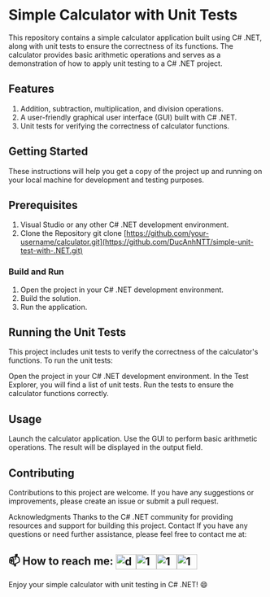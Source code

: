 # Simple Calculator with Unit Tests
This repository contains a simple calculator application built using C# .NET, along with unit tests to ensure the correctness of its functions. The calculator provides basic arithmetic operations and serves as a demonstration of how to apply unit testing to a C# .NET project.

## Features
1. Addition, subtraction, multiplication, and division operations.
2. A user-friendly graphical user interface (GUI) built with C# .NET.
3. Unit tests for verifying the correctness of calculator functions.

## Getting Started
These instructions will help you get a copy of the project up and running on your local machine for development and testing purposes.

## Prerequisites
1. Visual Studio or any other C# .NET development environment.
2. Clone the Repository
    git clone [https://github.com/your-username/calculator.git](https://github.com/DucAnhNTT/simple-unit-test-with-.NET.git)
### Build and Run
1. Open the project in your C# .NET development environment.
2. Build the solution.
3. Run the application.

## Running the Unit Tests
This project includes unit tests to verify the correctness of the calculator's functions. To run the unit tests:

Open the project in your C# .NET development environment.
In the Test Explorer, you will find a list of unit tests.
Run the tests to ensure the calculator functions correctly.

## Usage
Launch the calculator application.
Use the GUI to perform basic arithmetic operations.
The result will be displayed in the output field.

## Contributing
Contributions to this project are welcome. If you have any suggestions or improvements, please create an issue or submit a pull request.


Acknowledgments
Thanks to the C# .NET community for providing resources and support for building this project.
Contact
If you have any questions or need further assistance, please feel free to contact me at:

## 📫 How to reach me: <a href="https://ducanh0285@gmail.com" target="blank"><img align="center" src="https://img.icons8.com/color/48/000000/gmail--v2.png" alt="ducanh0285@gmail.com" height="30" width="40" /></a><a href="https://www.facebook.com/ducanh.pp" target="blank"><img align="center" src="https://raw.githubusercontent.com/rahuldkjain/github-profile-readme-generator/master/src/images/icons/Social/facebook.svg" alt="1" height="30" width="40" /></a><a href="https://twitter.com/Ducann02Nguyen" target="blank"><img align="center" src="https://raw.githubusercontent.com/rahuldkjain/github-profile-readme-generator/master/src/images/icons/Social/twitter.svg" alt="1" height="30" width="40" /></a><a href="https://www.linkedin.com/in/ducanhnt/" target="blank"><img align="center" src="https://raw.githubusercontent.com/rahuldkjain/github-profile-readme-generator/master/src/images/icons/Social/linked-in-alt.svg" alt="1" height="30" width="40" /></a>

Enjoy your simple calculator with unit testing in C# .NET! 😄

